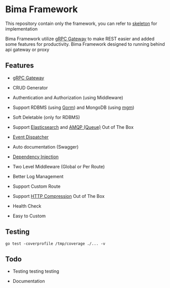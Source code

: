 # Bima Framework

This repository contain only the framework, you can refer to [skeleton](https://github.com/KejawenLab/skeleton) for implementation

Bima Framework utilize [gRPC Gateway](https://grpc-ecosystem.github.io/grpc-gateway) to make REST easier and added some features for productivity. Bima Framework designed to running behind api gateway or proxy

## Features

- [gRPC Gateway](https://grpc-ecosystem.github.io/grpc-gateway)

- CRUD Generator

- Authentication and Authorization (using Middleware)

- Support RDBMS (using [Gorm](https://gorm.io)) and MongoDB (using [mgm](https://github.com/Kamva/mgm))

- Soft Deletable (only for RDBMS)

- Support [Elasticsearch](https://github.com/olivere/elastic) and [AMQP (Queue)](https://github.com/ThreeDotsLabs/watermill) Out of The Box

- [Event Dispatcher](https://en.wikipedia.org/wiki/Observer_pattern)

- Auto documentation (Swagger)

- [Dependency Injection](https://github.com/sarulabs/dingo)

- Two Level Middleware (Global or Per Route)

- Better Log Management

- Support Custom Route

- Support [HTTP Compression](https://github.com/CAFxX/httpcompression) Out of The Box

- Health Check

- Easy to Custom

## Testing

`go test -coverprofile /tmp/coverage ./... -v`

## Todo

- Testing testing testing

- Documentation
